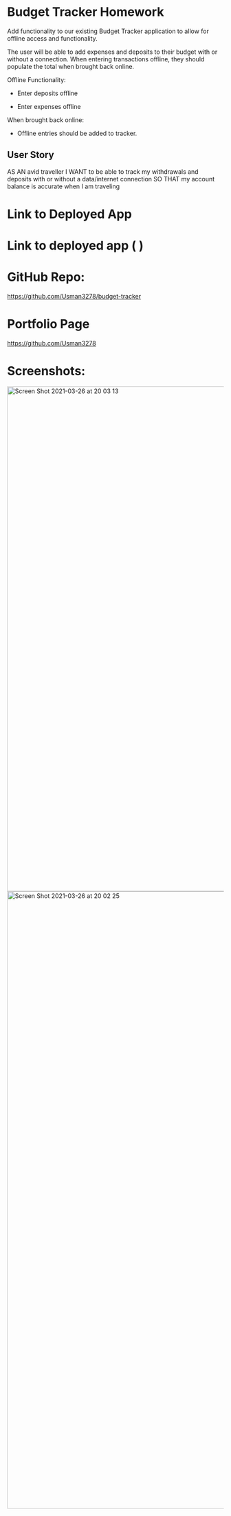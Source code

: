 # Budget Tracker Homework

Add functionality to our existing Budget Tracker application to allow for offline access and functionality.

The user will be able to add expenses and deposits to their budget with or without a connection. When entering transactions offline, they should populate the total when brought back online.

Offline Functionality:

  * Enter deposits offline

  * Enter expenses offline

When brought back online:

  * Offline entries should be added to tracker.

## User Story

AS AN avid traveller
I WANT to be able to track my withdrawals and deposits with or without a data/internet connection
SO THAT my account balance is accurate when I am traveling

# Link to Deployed App

# Link to deployed app ( ) 

# GitHub Repo:
https://github.com/Usman3278/budget-tracker

# Portfolio Page
https://github.com/Usman3278


# Screenshots:

<img width="1171" alt="Screen Shot 2021-03-26 at 20 03 13" src="https://user-images.githubusercontent.com/71395909/112703838-be964d00-8e6e-11eb-82e4-4c467bd130b0.png">

<img width="1432" alt="Screen Shot 2021-03-26 at 20 02 25" src="https://user-images.githubusercontent.com/71395909/112703843-c2c26a80-8e6e-11eb-9580-724fcc29fef6.png">

